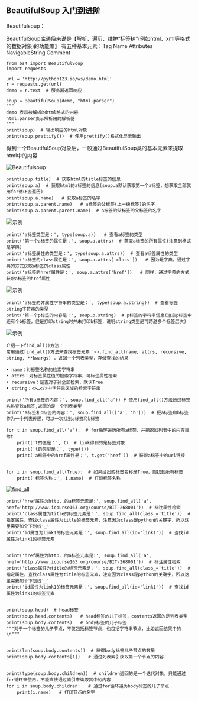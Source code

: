 ## BeautifulSoup 入门到进阶

Beautifulsoup：

BeautifulSoup库通俗来说是【解析、遍历、维护“标签树”(例如html、xml等格式的数据对象)的功能库】
有五种基本元素：Tag  Name Attributes NavigableString Comment
```
from bs4 import BeautifulSoup
import requests

url = 'http://python123.io/ws/demo.html'
r = requests.get(url)
demo = r.text  # 服务器返回响应

soup = BeautifulSoup(demo, "html.parser")
"""
demo 表示被解析的html格式的内容
html.parser表示解析用的解析器
"""
print(soup)  # 输出响应的html对象
print(soup.prettify())  # 使用prettify()格式化显示输出
```

得到一个BeautifulSoup对象后，一般通过BeautifulSoup类的基本元素来提取html中的内容

![Beautifulsoup](https://images2018.cnblogs.com/blog/1158674/201804/1158674-20180405201803471-1308841470.png "Beautifulsoup")
```
print(soup.title)  # 获取html的title标签的信息
print(soup.a)  # 获取html的a标签的信息(soup.a默认获取第一个a标签，想获取全部就用for循环去遍历)
print(soup.a.name)   # 获取a标签的名字
print(soup.a.parent.name)   # a标签的父标签(上一级标签)的名字
print(soup.a.parent.parent.name)  # a标签的父标签的父标签的名字

```
![示例](https://images2018.cnblogs.com/blog/1158674/201804/1158674-20180405211857515-237793977.png "示例")

```
print('a标签类型是：', type(soup.a))   # 查看a标签的类型
print('第一个a标签的属性是：', soup.a.attrs)  # 获取a标签的所有属性(注意到格式是字典)
print('a标签属性的类型是：', type(soup.a.attrs))  # 查看a标签属性的类型
print('a标签的class属性是：', soup.a.attrs['class'])   # 因为是字典，通过字典的方式获取a标签的class属性
print('a标签的href属性是：', soup.a.attrs['href'])   # 同样，通过字典的方式获取a标签的href属性
```
![示例](https://images2018.cnblogs.com/blog/1158674/201804/1158674-20180405212511679-268746778.png "示例")

```
print('a标签的非属性字符串的类型是：', type(soup.a.string))  # 查看标签string字符串的类型
print('第一个p标签的内容是：', soup.p.string)  # p标签的字符串信息(注意p标签中还有个b标签，但是打印string时并未打印b标签，说明string类型是可跨越多个标签层次)
```
![示例](https://images2018.cnblogs.com/blog/1158674/201804/1158674-20180405212751192-1243460941.png "示例")

```
介绍一下find_all()方法：
常用通过find_all()方法来查找标签元素：<>.find_all(name, attrs, recursive, string, **kwargs) ，返回一个列表类型，存储查找的结果 

• name：对标签名称的检索字符串
• attrs：对标签属性值的检索字符串，可标注属性检索
• recursive：是否对子孙全部检索，默认True
• string：<>…</>中字符串区域的检索字符串

print('所有a标签的内容：', soup.find_all('a')) # 使用find_all()方法通过标签名称查找a标签,返回的是一个列表类型
print('a标签和b标签的内容：', soup.find_all(['a', 'b']))  # 把a标签和b标签作为一个列表传递，可以一次找到a标签和b标签

for t in soup.find_all('a'):  # for循环遍历所有a标签，并把返回列表中的内容赋给t
    print('t的值是：', t)  # link得到的是标签对象
    print('t的类型是：', type(t))
    print('a标签中的href属性是：', t.get('href'))  # 获取a标签中的url链接


for i in soup.find_all(True):  # 如果给出的标签名称是True，则找到所有标签
    print('标签名称：', i.name)  # 打印标签名称
```
![find_all](https://images2018.cnblogs.com/blog/1158674/201804/1158674-20180405213752162-2114635153.png "find_all")


```
print('href属性为http..的a标签元素是:', soup.find_all('a', href='http://www.icourse163.org/course/BIT-268001'))  # 标注属性检索
print('class属性为title的标签元素是：', soup.find_all(class_='title'))  # 指定属性，查找class属性为title的标签元素，注意因为class是python的关键字，所以这里需要加个下划线'_'
print('id属性为link1的标签元素是：', soup.find_all(id='link1'))  # 查找id属性为link1的标签元素


print('href属性为http..的a标签元素是:', soup.find_all('a', href='http://www.icourse163.org/course/BIT-268001'))  # 标注属性检索
print('class属性为title的标签元素是：', soup.find_all(class_='title'))  # 指定属性，查找class属性为title的标签元素，注意因为class是python的关键字，所以这里需要加个下划线'_'
print('id属性为link1的标签元素是：', soup.find_all(id='link1'))  # 查找id属性为link1的标签元素


print(soup.head)  # head标签
print(soup.head.contents)   # head标签的儿子标签，contents返回的是列表类型
print(soup.body.contents)   # body标签的儿子标签
"""对于一个标签的儿子节点，不仅包括标签节点，也包括字符串节点，比如返回结果中的 \n"""


print(len(soup.body.contents))  # 获得body标签儿子节点的数量
print(soup.body.contents[1])   # 通过列表索引获取第一个节点的内容


print(type(soup.body.children))  # children返回的是一个迭代对象，只能通过for循环来使用，不能直接通过索引来读取其中的内容
for i in soup.body.children:   # 通过for循环遍历body标签的儿子节点
    print(i.name)   # 打印节点的名字
```
